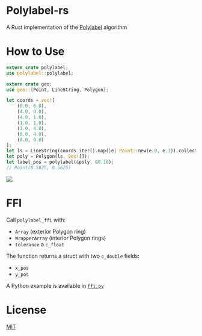 # Polylabel-rs
A Rust implementation of the [Polylabel](https://github.com/mapbox/polylabel) algorithm
# How to Use
```rust
extern crate polylabel;
use polylabel::polylabel;

extern crate geo;
use geo::{Point, LineString, Polygon};

let coords = vec![
    (0.0, 0.0),
    (4.0, 0.0),
    (4.0, 1.0),
    (1.0, 1.0),
    (1.0, 4.0),
    (0.0, 4.0),
    (0.0, 0.0)
];
let ls = LineString(coords.iter().map(|e| Point::new(e.0, e.1)).collect());
let poly = Polygon(ls, vec![]);
let label_pos = polylabel(&poly, &0.10);
// Point(0.5625, 0.5625)
```
<img src="https://cdn.rawgit.com/urschrei/polylabel-rs/7a07336e85572eb5faaf0657c2383d7de5620cd8/ell.svg"/>

# FFI
Call `polylabel_ffi` with:
- `Array` (exterior Polygon ring)
- `WrapperArray` (interior Polygon rings)
- `tolerance` a `c_float`

The function returns a struct with two `c_double` fields:
- `x_pos`
- `y_pos`

A Python example is available in [`ffi.py`](ffi.py)
# License
[MIT](license.txt)
